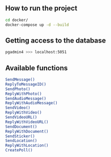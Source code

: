## How to run the project
```sh
cd docker/
docker-compose up -d --build
```

## Getting access to the database
```sh
pgadmin4 >>> localhost:5051
```

## Available functions
```sh
SendMessage()
ReplyToMessageID()
SendPhoto()
ReplyWithPhoto()
SendAudioMessage()
ReplyWithAudioMessage()
SendVideo()
ReplyWithVideo()
SendVideoURL()
ReplyWithVideoURL()
SendDocument()
ReplyWithDocument()
SendSticker()
SendLocation()
ReplyWithLocation()
CreatePoll()
```
